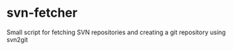 svn-fetcher
===========

Small script for fetching SVN repositories and creating a git repository using svn2git